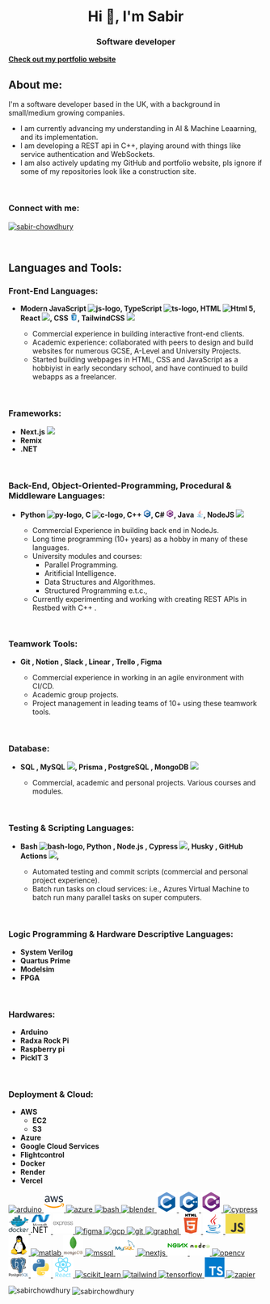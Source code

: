 
<h1 align="center">Hi 👋, I'm Sabir</h1>
<h3 align="center">Software developer</h3>

[**Check out my portfolio website**](https://sabirc.vercel.app/)

<h2 align="left">About me:</h2>  



I'm a software developer based in the UK, with a background in small/medium growing companies.

- I am currently advancing my understanding in AI & Machine Leaarning, and its implementation.
- I am developing a REST api in C++, playing around with things like service authentication and WebSockets.
- I am also actively updating my GitHub and portfolio website, pls ignore if some of my repositories look like a construction site.


<br />
<h3 align="left">Connect with me:</h3>
<p align="left">
<a href="https://linkedin.com/in/sabir-chowdhury" target="blank"><img align="center" src="https://raw.githubusercontent.com/rahuldkjain/github-profile-readme-generator/master/src/images/icons/Social/linked-in-alt.svg" alt="sabir-chowdhury" height="30" width="40" /></a>
</p>

<br />

<h2 align="left">Languages and Tools:</h2>

<h3 align="left">Front-End Languages:</h3>

 
- **Modern JavaScript <img src="https://seeklogo.com/images/J/javascript-logo-8892AEFCAC-seeklogo.com.png" alt="js-logo" width="15"/>,
 TypeScript <img src="https://seeklogo.com/images/T/typescript-logo-B29A3F462D-seeklogo.com.png" alt="ts-logo" width="15"/>,
 HTML <img src="https://cdn-icons-png.flaticon.com/128/5968/5968267.png" alt="Html 5" width="15">,
 React <img src="https://upload.wikimedia.org/wikipedia/commons/thumb/a/a7/React-icon.svg/2300px-React-icon.svg.png" width="15"/>,
 CSS <img width="15" src="https://raw.githubusercontent.com/devicons/devicon/master/icons/css3/css3-original-wordmark.svg" alt="css3">,
 TailwindCSS <img src="https://upload.wikimedia.org/wikipedia/commons/thumb/d/d5/Tailwind_CSS_Logo.svg/2048px-Tailwind_CSS_Logo.svg.png" width="15"/>**

  - Commercial experience in building interactive front-end clients.
  - Academic experience: collaborated with peers to design and build websites for numerous GCSE, A-Level and University Projects.
  - Started building webpages in HTML, CSS and JavaScript as a hobbiyist in early secondary school, and have continued to build webapps as a freelancer.

<br />
<h3 align="left">Frameworks:</h3>

- **Next.js** <img src="https://cdn.worldvectorlogo.com/logos/next-js.svg" width="15"/> 
- **Remix** <img src="https://avatars.githubusercontent.com/u/64235328?s=200&v=4" alt="" width="15"/>
- **.NET** <img src="https://cdn.iconscout.com/icon/free/png-256/free-dotnet-283005.png" alt="" width="15"/>


<br />
<h3 align="left">Back-End, Object-Oriented-Programming, Procedural & Middleware Languages:</h3>

- **Python <img src="https://upload.wikimedia.org/wikipedia/commons/thumb/c/c3/Python-logo-notext.svg/1024px-Python-logo-notext.svg.png" alt="py-logo" width="15"/>,
C <img src="https://upload.wikimedia.org/wikipedia/commons/thumb/1/18/C_Programming_Language.svg/1200px-C_Programming_Language.svg.png" alt="c-logo" width="15"/>,
C++ <img src="https://raw.githubusercontent.com/devicons/devicon/master/icons/cplusplus/cplusplus-original.svg" alt="cpp-logo" width="15"/>,
C# <img src="https://raw.githubusercontent.com/devicons/devicon/master/icons/csharp/csharp-original.svg" alt="csharp-logo" width="15"/>,
Java <img src="https://raw.githubusercontent.com/devicons/devicon/master/icons/java/java-original.svg" alt="java logo" width="15"/>,
NodeJS <img src="https://upload.wikimedia.org/wikipedia/commons/thumb/d/d9/Node.js_logo.svg/2560px-Node.js_logo.svg.png" width="15">**

  - Commercial Experience in building back end in NodeJs.
  - Long time programming (10+ years) as a hobby in many of these languages.
  - University modules and courses:
    - Parallel Programming.
    - Aritificial Intelligence.
    - Data Structures and Algorithmes.
    - Structured Programming e.t.c.,
  - Currently experimenting and working with creating REST APIs in Restbed with C++ .


<br />
<h3 align="left">Teamwork Tools:</h3>

- **Git <img src="https://git-scm.com/images/logos/downloads/Git-Icon-1788C.png" alt="" width="15"/>,
Notion <img src="https://upload.wikimedia.org/wikipedia/commons/thumb/e/e9/Notion-logo.svg/2048px-Notion-logo.svg.png" alt="" width="15"/>,
Slack <img src="https://upload.wikimedia.org/wikipedia/commons/thumb/d/d5/Slack_icon_2019.svg/2048px-Slack_icon_2019.svg.png" alt="" width="15"/>,
Linear <img src="https://images.ctfassets.net/9haz2glq4wt0/3pLBZlnZeQuRqYvrzICdup/136e9ac5571abed7811bdf28dae873da/Linear_App_Logo.webp" alt="" width="15"/>,
Trello <img src="https://cdn.icon-icons.com/icons2/3041/PNG/512/trello_logo_icon_189227.png" alt="" width="15"/>,
Figma <img src="https://brandeps.com/logo-download/F/Figma-logo-vector-01.svg" alt="" width="15"/>**

  - Commercial experience in working in an agile environment with CI/CD.
  - Academic group projects.
  - Project management in leading teams of 10+ using these teamwork tools.


<br />
<h3 align="left">Database:</h3>

- **SQL <img src="https://static-00.iconduck.com/assets.00/sql-database-sql-azure-icon-1955x2048-4pmty46t.png" alt="" width="15"/>,
MySQL <img src="https://cdn.worldvectorlogo.com/logos/mysql-6.svg" width="15"/>,
Prisma <img src="https://cdn.worldvectorlogo.com/logos/prisma-2.svg" alt="" height="15"/>,
PostgreSQL <img src="https://cdn-icons-png.flaticon.com/512/5968/5968342.png" alt="" width="15"/>,
MongoDB <img src="https://upload.wikimedia.org/wikipedia/commons/thumb/0/00/Mongodb.png/1200px-Mongodb.png" width="15" />**

  - Commercial, academic and personal projects. Various courses and modules.


<br />
<h3 align="left">Testing & Scripting Languages:</h3>

- **Bash <img src="https://upload.wikimedia.org/wikipedia/commons/thumb/4/4b/Bash_Logo_Colored.svg/1200px-Bash_Logo_Colored.svg.png" alt="bash-logo" width="15"/>,
Python <img src="https://upload.wikimedia.org/wikipedia/commons/thumb/c/c3/Python-logo-notext.svg/701px-Python-logo-notext.svg.png" alt="" width="15"/>,
Node.js <img src="https://upload.wikimedia.org/wikipedia/commons/thumb/d/d9/Node.js_logo.svg/2560px-Node.js_logo.svg.png" alt="" width="15"/>,
Cypress <img src="https://blog.knoldus.com/wp-content/uploads/2022/04/cypress.png" width="15"/>,
Husky <img src="https://cdn-icons-png.flaticon.com/512/281/281579.png" alt="" width="15"/>,
GitHub Actions <img src="https://avatars.githubusercontent.com/u/44036562?s=280&v=4" width="15"/>,**

  - Automated testing and commit scripts (commercial and personal project experience).
  - Batch run tasks on cloud services: i.e., Azures Virtual Machine to batch run many parallel tasks on super computers.





<br />
<h3 align="left">Logic Programming & Hardware Descriptive Languages:</h3>

- **System Verilog <img src="https://upload.wikimedia.org/wikipedia/en/e/ef/SystemVerilog_logo.png" alt="" width="15"/>**
- **Quartus Prime <img src="https://www.jackenhack.com/wp-content/uploads/2020/01/Quartus_prime_icon.png" alt="" width="15"/>**
- **Modelsim <img src="https://downloadlynet.ir/wp-content/uploads/2020/03/ModelSim.png" alt="" width="15"/>**
- **FPGA <img src="https://icons.veryicon.com/png/o/miscellaneous/2022-complete-collection-of-alibaba-cloud/fpga-2.png" alt="" width="15"/>**


<br />
<h3 align="left">Hardwares:</h3>

- **Arduino <img src="https://static-00.iconduck.com/assets.00/arduino-icon-2048x1397-pmu0lemh.png" alt="" width="15"/>**
- **Radxa Rock Pi <img src="https://dl.radxa.com/media/logo/rockpi1x4.svg" alt="" height="15"/>**
- **Raspberry pi <img src="https://cdn.worldvectorlogo.com/logos/raspberry-pi.svg" alt="" width="15"/>**
- **PickIT 3 <img src="https://sigaris-electronics.eu/wp-content/uploads/2018/09/Microchip_Miniaturka_300x300.jpg" alt="" width="15"/>**


<br />
<h3 align="left">Deployment & Cloud:</h3>

- **AWS <img src="" alt="" width="15"/>**
  - **EC2 <img src="" alt="" width="15"/>** 
  - **S3 <img src="" alt="" width="15"/>**
- **Azure <img src="" alt="" width="15"/>**
- **Google Cloud Services <img src="" alt="" width="15"/>**
- **Flightcontrol <img src="" alt="" width="15"/>**
- **Docker <img src="" alt="" width="15"/>**
- **Render <img src="" alt="" width="15"/>**
- **Vercel <img src="" alt="" width="15"/>**





















<p align="left">
<a href="https://www.arduino.cc/" target="_blank" rel="noreferrer">
<img src="https://cdn.worldvectorlogo.com/logos/arduino-1.svg" alt="arduino" width="40" height="40"/> </a>
<a href="https://aws.amazon.com" target="_blank" rel="noreferrer">
<img src="https://raw.githubusercontent.com/devicons/devicon/master/icons/amazonwebservices/amazonwebservices-original-wordmark.svg" alt="aws" width="40" height="40"/> </a>
<a href="https://azure.microsoft.com/en-in/" target="_blank" rel="noreferrer">
<img src="https://www.vectorlogo.zone/logos/microsoft_azure/microsoft_azure-icon.svg" alt="azure" width="40" height="40"/> </a>
<a href="https://www.gnu.org/software/bash/" target="_blank" rel="noreferrer">
<img src="https://www.vectorlogo.zone/logos/gnu_bash/gnu_bash-icon.svg" alt="bash" width="40" height="40"/> </a>
<a href="https://www.blender.org/" target="_blank" rel="noreferrer"> 
<img src="https://download.blender.org/branding/community/blender_community_badge_white.svg" alt="blender" width="40" height="40"/> </a>
<a href="https://www.cprogramming.com/" target="_blank" rel="noreferrer">
<img src="https://raw.githubusercontent.com/devicons/devicon/master/icons/c/c-original.svg" alt="c" width="40" height="40"/> </a>
<a href="https://www.w3schools.com/cpp/" target="_blank" rel="noreferrer">
<img src="https://raw.githubusercontent.com/devicons/devicon/master/icons/cplusplus/cplusplus-original.svg" alt="cplusplus" width="40" height="40"/> </a>
<a href="https://www.w3schools.com/cs/" target="_blank" rel="noreferrer">
<img src="https://raw.githubusercontent.com/devicons/devicon/master/icons/csharp/csharp-original.svg" alt="csharp" width="40" height="40"/> </a>
<a href="https://www.cypress.io" target="_blank" rel="noreferrer">
<img src="https://raw.githubusercontent.com/simple-icons/simple-icons/6e46ec1fc23b60c8fd0d2f2ff46db82e16dbd75f/icons/cypress.svg" alt="cypress" width="40" height="40"/> </a>
<a href="https://www.docker.com/" target="_blank" rel="noreferrer">
<img src="https://raw.githubusercontent.com/devicons/devicon/master/icons/docker/docker-original-wordmark.svg" alt="docker" width="40" height="40"/> </a>
<a href="https://dotnet.microsoft.com/" target="_blank" rel="noreferrer">
<img src="https://raw.githubusercontent.com/devicons/devicon/master/icons/dot-net/dot-net-original-wordmark.svg" alt="dotnet" width="40" height="40"/> </a>
<a href="https://expressjs.com" target="_blank" rel="noreferrer"> <img src="https://raw.githubusercontent.com/devicons/devicon/master/icons/express/express-original-wordmark.svg" alt="express" width="40" height="40"/> </a> <a href="https://www.figma.com/" target="_blank" rel="noreferrer">
<img src="https://www.vectorlogo.zone/logos/figma/figma-icon.svg" alt="figma" width="40" height="40"/> </a>
<a href="https://cloud.google.com" target="_blank" rel="noreferrer">
<img src="https://www.vectorlogo.zone/logos/google_cloud/google_cloud-icon.svg" alt="gcp" width="40" height="40"/> </a>
<a href="https://git-scm.com/" target="_blank" rel="noreferrer">
<img src="https://www.vectorlogo.zone/logos/git-scm/git-scm-icon.svg" alt="git" width="40" height="40"/> </a>
<a href="https://graphql.org" target="_blank" rel="noreferrer">
<img src="https://www.vectorlogo.zone/logos/graphql/graphql-icon.svg" alt="graphql" width="40" height="40"/> </a>
<a href="https://www.w3.org/html/" target="_blank" rel="noreferrer">
<img src="https://raw.githubusercontent.com/devicons/devicon/master/icons/html5/html5-original-wordmark.svg" alt="html5" width="40" height="40"/> </a>
<a href="https://www.java.com" target="_blank" rel="noreferrer">
<img src="https://raw.githubusercontent.com/devicons/devicon/master/icons/java/java-original.svg" alt="java" width="40" height="40"/> </a>
<a href="https://developer.mozilla.org/en-US/docs/Web/JavaScript" target="_blank" rel="noreferrer">
<img src="https://raw.githubusercontent.com/devicons/devicon/master/icons/javascript/javascript-original.svg" alt="javascript" width="40" height="40"/> </a>
<a href="https://www.linux.org/" target="_blank" rel="noreferrer">
<img src="https://raw.githubusercontent.com/devicons/devicon/master/icons/linux/linux-original.svg" alt="linux" width="40" height="40"/> </a>
<a href="https://www.mathworks.com/" target="_blank" rel="noreferrer">
<img src="https://upload.wikimedia.org/wikipedia/commons/2/21/Matlab_Logo.png" alt="matlab" width="40" height="40"/> </a>
<a href="https://www.mongodb.com/" target="_blank" rel="noreferrer">
<img src="https://raw.githubusercontent.com/devicons/devicon/master/icons/mongodb/mongodb-original-wordmark.svg" alt="mongodb" width="40" height="40"/> </a>
<a href="https://www.microsoft.com/en-us/sql-server" target="_blank" rel="noreferrer">
<img src="https://www.svgrepo.com/show/303229/microsoft-sql-server-logo.svg" alt="mssql" width="40" height="40"/> </a>
<a href="https://www.mysql.com/" target="_blank" rel="noreferrer">
<img src="https://raw.githubusercontent.com/devicons/devicon/master/icons/mysql/mysql-original-wordmark.svg" alt="mysql" width="40" height="40"/> </a>
<a href="https://nextjs.org/" target="_blank" rel="noreferrer">
<img src="https://cdn.worldvectorlogo.com/logos/nextjs-2.svg" alt="nextjs" width="40" height="40"/> </a>
<a href="https://www.nginx.com" target="_blank" rel="noreferrer">
<img src="https://raw.githubusercontent.com/devicons/devicon/master/icons/nginx/nginx-original.svg" alt="nginx" width="40" height="40"/> </a>
<a href="https://nodejs.org" target="_blank" rel="noreferrer">
<img src="https://raw.githubusercontent.com/devicons/devicon/master/icons/nodejs/nodejs-original-wordmark.svg" alt="nodejs" width="40" height="40"/> </a>
<a href="https://opencv.org/" target="_blank" rel="noreferrer">
<img src="https://www.vectorlogo.zone/logos/opencv/opencv-icon.svg" alt="opencv" width="40" height="40"/> </a>
<a href="https://www.postgresql.org" target="_blank" rel="noreferrer">
<img src="https://raw.githubusercontent.com/devicons/devicon/master/icons/postgresql/postgresql-original-wordmark.svg" alt="postgresql" width="40" height="40"/> </a>
<a href="https://www.python.org" target="_blank" rel="noreferrer">
<img src="https://raw.githubusercontent.com/devicons/devicon/master/icons/python/python-original.svg" alt="python" width="40" height="40"/> </a>
<a href="https://reactjs.org/" target="_blank" rel="noreferrer">
<img src="https://raw.githubusercontent.com/devicons/devicon/master/icons/react/react-original-wordmark.svg" alt="react" width="40" height="40"/> </a>
<a href="https://scikit-learn.org/" target="_blank" rel="noreferrer">
<img src="https://upload.wikimedia.org/wikipedia/commons/0/05/Scikit_learn_logo_small.svg" alt="scikit_learn" width="40" height="40"/> </a>
<a href="https://tailwindcss.com/" target="_blank" rel="noreferrer">
<img src="https://www.vectorlogo.zone/logos/tailwindcss/tailwindcss-icon.svg" alt="tailwind" width="40" height="40"/> </a>
<a href="https://www.tensorflow.org" target="_blank" rel="noreferrer">
<img src="https://www.vectorlogo.zone/logos/tensorflow/tensorflow-icon.svg" alt="tensorflow" width="40" height="40"/> </a>
<a href="https://www.typescriptlang.org/" target="_blank" rel="noreferrer">
<img src="https://raw.githubusercontent.com/devicons/devicon/master/icons/typescript/typescript-original.svg" alt="typescript" width="40" height="40"/> </a>
<a href="https://zapier.com" target="_blank" rel="noreferrer">
<img src="https://www.vectorlogo.zone/logos/zapier/zapier-icon.svg" alt="zapier" width="40" height="40"/> </a> </p>


<p><img align="left" src="https://github-readme-stats.vercel.app/api/top-langs?username=sabirchowdhury&show_icons=true&locale=en&layout=compact" alt="sabirchowdhury" /></p>


<p>&nbsp;<img align="center" src="https://github-readme-stats.vercel.app/api?username=sabirchowdhury&show_icons=true&locale=en" alt="sabirchowdhury" /></p>
